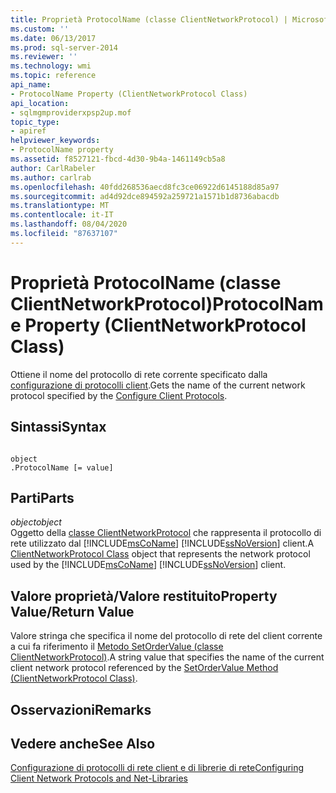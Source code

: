 ```yaml
---
title: Proprietà ProtocolName (classe ClientNetworkProtocol) | Microsoft Docs
ms.custom: ''
ms.date: 06/13/2017
ms.prod: sql-server-2014
ms.reviewer: ''
ms.technology: wmi
ms.topic: reference
api_name:
- ProtocolName Property (ClientNetworkProtocol Class)
api_location:
- sqlmgmproviderxpsp2up.mof
topic_type:
- apiref
helpviewer_keywords:
- ProtocolName property
ms.assetid: f8527121-fbcd-4d30-9b4a-1461149cb5a8
author: CarlRabeler
ms.author: carlrab
ms.openlocfilehash: 40fdd268536aecd8fc3ce06922d6145188d85a97
ms.sourcegitcommit: ad4d92dce894592a259721a1571b1d8736abacdb
ms.translationtype: MT
ms.contentlocale: it-IT
ms.lasthandoff: 08/04/2020
ms.locfileid: "87637107"
---
```

# <a name="protocolname-property-clientnetworkprotocol-class"></a><span data-ttu-id="81925-102">Proprietà ProtocolName (classe ClientNetworkProtocol)</span><span class="sxs-lookup"><span data-stu-id="81925-102">ProtocolName Property (ClientNetworkProtocol Class)</span></span>
  <span data-ttu-id="81925-103">Ottiene il nome del protocollo di rete corrente specificato dalla [configurazione di protocolli client](https://technet.microsoft.com/library/ms181035.aspx).</span><span class="sxs-lookup"><span data-stu-id="81925-103">Gets the name of the current network protocol specified by the [Configure Client Protocols](https://technet.microsoft.com/library/ms181035.aspx).</span></span>  
  
## <a name="syntax"></a><span data-ttu-id="81925-104">Sintassi</span><span class="sxs-lookup"><span data-stu-id="81925-104">Syntax</span></span>  
  
```  
  
object  
.ProtocolName [= value]  
```  
  
## <a name="parts"></a><span data-ttu-id="81925-105">Parti</span><span class="sxs-lookup"><span data-stu-id="81925-105">Parts</span></span>  
 <span data-ttu-id="81925-106">*object*</span><span class="sxs-lookup"><span data-stu-id="81925-106">*object*</span></span>  
 <span data-ttu-id="81925-107">Oggetto della [classe ClientNetworkProtocol](clientnetworkprotocol-class.md) che rappresenta il protocollo di rete utilizzato dal [!INCLUDE[msCoName](../../../includes/msconame-md.md)] [!INCLUDE[ssNoVersion](../../../includes/ssnoversion-md.md)] client.</span><span class="sxs-lookup"><span data-stu-id="81925-107">A [ClientNetworkProtocol Class](clientnetworkprotocol-class.md) object that represents the network protocol used by the [!INCLUDE[msCoName](../../../includes/msconame-md.md)] [!INCLUDE[ssNoVersion](../../../includes/ssnoversion-md.md)] client.</span></span>  
  
## <a name="property-valuereturn-value"></a><span data-ttu-id="81925-108">Valore proprietà/Valore restituito</span><span class="sxs-lookup"><span data-stu-id="81925-108">Property Value/Return Value</span></span>  
 <span data-ttu-id="81925-109">Valore stringa che specifica il nome del protocollo di rete del client corrente a cui fa riferimento il [Metodo SetOrderValue (classe ClientNetworkProtocol)](https://technet.microsoft.com/library/ms179295.aspx).</span><span class="sxs-lookup"><span data-stu-id="81925-109">A string value that specifies the name of the current client network protocol referenced by the [SetOrderValue Method (ClientNetworkProtocol Class)](https://technet.microsoft.com/library/ms179295.aspx).</span></span>  
  
## <a name="remarks"></a><span data-ttu-id="81925-110">Osservazioni</span><span class="sxs-lookup"><span data-stu-id="81925-110">Remarks</span></span>  
  
## <a name="see-also"></a><span data-ttu-id="81925-111">Vedere anche</span><span class="sxs-lookup"><span data-stu-id="81925-111">See Also</span></span>  
 [<span data-ttu-id="81925-112">Configurazione di protocolli di rete client e di librerie di rete</span><span class="sxs-lookup"><span data-stu-id="81925-112">Configuring Client Network Protocols and Net-Libraries</span></span>](https://technet.microsoft.com/library/ms181035.aspx)  
  
  
